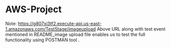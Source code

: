 # AWS-Project
Note:
 https://g807xi3tf2.execute-api.us-east-1.amazonaws.com/TestStage/imageupload
 Above URL  along with test event mentioned in README_image upload file enables us to test the full functionality using POSTMAN tool .

